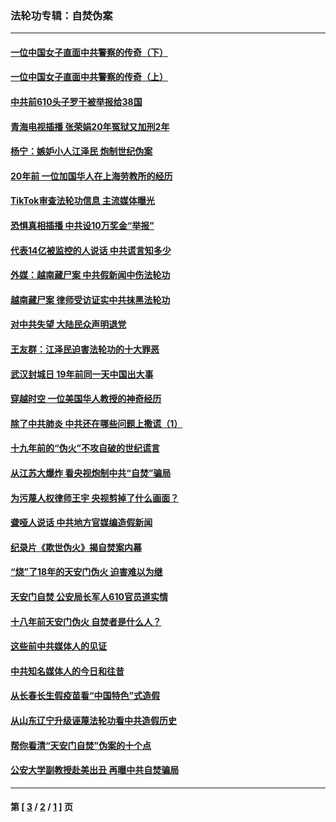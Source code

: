 ### 法轮功专辑：自焚伪案
---
#### [一位中国女子直面中共警察的传奇（下）](../../pages/nf5562/n12989706.md?07010430) 
#### [一位中国女子直面中共警察的传奇（上）](../../pages/nf5562/n12985072.md?07010430) 
#### [中共前610头子罗干被举报给38国](../../pages/nf5562/n12975419.md?07010430) 
#### [青海电视插播 张荣娟20年冤狱又加刑2年](../../pages/nf5562/n12738166.md?07010430) 
#### [杨宁：嫉妒小人江泽民 炮制世纪伪案](../../pages/nf5562/n12724108.md?07010430) 
#### [20年前 一位加国华人在上海劳教所的经历](../../pages/nf5562/n12707932.md?07010430) 
#### [TikTok审查法轮功信息 主流媒体曝光](../../pages/nf5562/n12362336.md?07010430) 
#### [恐惧真相插播 中共设10万奖金“举报”](../../pages/nf5562/n12306396.md?07010430) 
#### [代表14亿被监控的人说话 中共谎言知多少](../../pages/nf5562/n12297484.md?07010430) 
#### [外媒：越南藏尸案 中共假新闻中伤法轮功](../../pages/nf5562/n12264411.md?07010430) 
#### [越南藏尸案 律师受访证实中共抹黑法轮功](../../pages/nf5562/n12261878.md?07010430) 
#### [对中共失望 大陆民众声明退党](../../pages/nf5562/n12187315.md?07010430) 
#### [王友群：江泽民迫害法轮功的十大罪恶](../../pages/nf5562/n12169074.md?07010430) 
#### [武汉封城日 19年前同一天中国出大事](../../pages/nf5562/n12150901.md?07010430) 
#### [穿越时空  一位美国华人教授的神奇经历](../../pages/nf5562/n12097460.md?07010430) 
#### [除了中共肺炎 中共还在哪些问题上撒谎（1）](../../pages/nf5562/n11955770.md?07010430) 
#### [十九年前的“伪火”不攻自破的世纪谎言](../../pages/nf5562/n11813238.md?07010430) 
#### [从江苏大爆炸 看央视炮制中共“自焚”骗局](../../pages/nf5562/n11140275.md?07010430) 
#### [为污蔑人权律师王宇 央视剪掉了什么画面？](../../pages/nf5562/n11130142.md?07010430) 
#### [聋哑人说话 中共地方官媒编造假新闻](../../pages/nf5562/n11006067.md?07010430) 
#### [纪录片《欺世伪火》揭自焚案内幕](../../pages/nf5562/n11002664.md?07010430) 
#### [“烧”了18年的天安门伪火 迫害难以为继](../../pages/nf5562/n10996660.md?07010430) 
#### [天安门自焚 公安局长军人610官员道实情](../../pages/nf5562/n10997098.md?07010430) 
#### [十八年前天安门伪火 自焚者是什么人？](../../pages/nf5562/n10996556.md?07010430) 
#### [这些前中共媒体人的见证](../../pages/nf5562/n10845276.md?07010430) 
#### [中共知名媒体人的今日和往昔](../../pages/nf5562/n10843569.md?07010430) 
#### [从长春长生假疫苗看“中国特色”式造假](../../pages/nf5562/n10684053.md?07010430) 
#### [从山东辽宁升级诬蔑法轮功看中共造假历史](../../pages/nf5562/n10668272.md?07010430) 
#### [帮你看清“天安门自焚”伪案的十个点](../../pages/nf5562/n10554707.md?07010430) 
#### [公安大学副教授赴美出丑 再曝中共自焚骗局](../../pages/nf5562/n10558434.md?07010430) 

---
#### 第 [ [3](./3.md?07010430) / [2](./2.md?07010430) / [1](./1.md?07010430) ] 页
